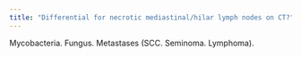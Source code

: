```yaml
---
title: "Differential for necrotic mediastinal/hilar lymph nodes on CT?"
---
```

Mycobacteria. Fungus. Metastases (SCC. Seminoma. Lymphoma).

